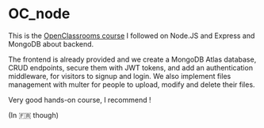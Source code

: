 # OC_node

This is the [OpenClassrooms course](https://openclassrooms.com/fr/courses/6390246-passez-au-full-stack-avec-node-js-express-et-mongodb/6466459-optimisez-la-structure-du-back-end) I followed on Node.JS and Express and MongoDB about backend.

The frontend is already provided and we create a MongoDB Atlas database, CRUD endpoints, secure them with JWT tokens, and add an authentication middleware, for visitors to signup and login.
We also implement files management with multer for people to upload, modify and delete their files.

Very good hands-on course, I recommend !

(In :fr: though)
